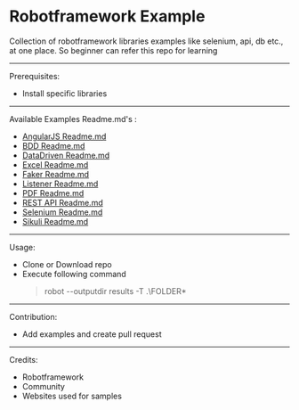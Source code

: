 # Robotframework Example

Collection of robotframework libraries examples like selenium, api, db etc., at one place. So beginner can refer this repo for learning

---

Prerequisites:

 - Install specific libraries

---

Available Examples Readme.md's :

  - [AngularJS Readme.md](/Z_README/angularjs_readme.md)
  - [BDD Readme.md](/Z_README/bdd_readme.md)
  - [DataDriven Readme.md](/Z_README/data_driven_readme.md)
  - [Excel Readme.md](/Z_README/excel_readme.md)
  - [Faker Readme.md](/Z_README/faker_readme.md)
  - [Listener Readme.md](/Z_README/listener_readme.md)
  - [PDF Readme.md](/Z_README/pdf_readme.md)
  - [REST API Readme.md](/Z_README/rest_api.md)
  - [Selenium Readme.md](/Z_README/selenium_readme.md)
  - [Sikuli Readme.md](/Z_README/sikuli_readme.md)
  

---

Usage:

 - Clone or Download repo
 - Execute following command
   > robot --outputdir results -T .\FOLDER\*

---

Contribution:

 - Add examples and create pull request

---

Credits:

 - Robotframework
 - Community
 - Websites used for samples